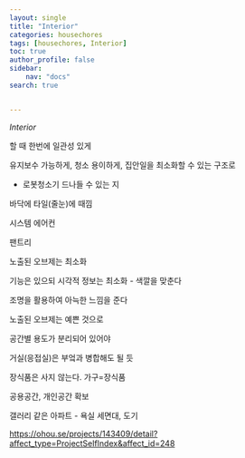 ```yaml
---
layout: single
title: "Interior"
categories: housechores
tags: [housechores, Interior]
toc: true
author_profile: false
sidebar:
    nav: "docs"
search: true


---
```


*Interior*



할 때 한번에 일관성 있게

유지보수 가능하게, 청소 용이하게, 집안일을 최소화할 수 있는 구조로

- 로봇청소기 드나들 수 있는 지

바닥에 타일(줄눈)에 때낌

시스템 에어컨

팬트리



노출된 오브제는 최소화

기능은 있으되 시각적 정보는 최소화 - 색깔을 맞춘다

조명을 활용하여 아늑한 느낌을 준다

노출된 오브제는 예쁜 것으로

공간별 용도가 분리되어 있어야 

거실(응접실)은 부엌과 병합해도 될 듯

장식품은 사지 않는다. 가구=장식품



공용공간, 개인공간 확보



갤러리 같은 아파트 - 욕실 세면대, 도기

https://ohou.se/projects/143409/detail?affect_type=ProjectSelfIndex&affect_id=248